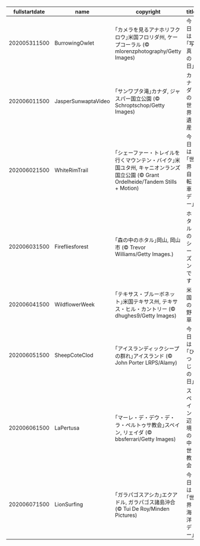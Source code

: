 |fullstartdate|name|copyright|title|image|
|--|--|--|--|--|
202005311500|BurrowingOwlet|｢カメラを見るアナホリフクロウ｣米国フロリダ州, ケープコーラル (© mlorenzphotography/Getty Images)|今日は｢写真の日｣|![](/ja-JP/2020/06/202005311500BurrowingOwlet.jpg)|
202006011500|JasperSunwaptaVideo|｢サンワプタ滝｣カナダ, ジャスパー国立公園 (© Schroptschop/Getty Images)|カナダの世界遺産|![](/ja-JP/2020/06/202006011500JasperSunwaptaVideo.jpg)|
202006021500|WhiteRimTrail|｢シェーファー・トレイルを行くマウンテン・バイク｣米国ユタ州, キャニオンランズ国立公園 (© Grant Ordelheide/Tandem Stills + Motion)|今日は｢世界自転車デー｣|![](/ja-JP/2020/06/202006021500WhiteRimTrail.jpg)|
202006031500|Firefliesforest|｢森の中のホタル｣岡山, 岡山市 (© Trevor Williams/Getty Images.)|ホタルのシーズンです|![](/ja-JP/2020/06/202006031500Firefliesforest.jpg)|
202006041500|WildflowerWeek|｢テキサス・ブルーボネット｣米国テキサス州, テキサス・ヒル・カントリー (© dhughes9/Getty Images)|米国の野草|![](/ja-JP/2020/06/202006041500WildflowerWeek.jpg)|
202006051500|SheepCoteClod|｢アイスランディックシープの群れ｣アイスランド (© John Porter LRPS/Alamy)|今日は｢ひつじの日｣|![](/ja-JP/2020/06/202006051500SheepCoteClod.jpg)|
202006061500|LaPertusa|｢マーレ・デ・デウ・デ・ラ・ペルトゥサ教会｣スペイン, リェイダ (© bbsferrari/Getty Images)|スペイン辺境の中世教会|![](/ja-JP/2020/06/202006061500LaPertusa.jpg)|
202006071500|LionSurfing|｢ガラパゴスアシカ｣エクアドル, ガラパゴス諸島沖合 (© Tui De Roy/Minden Pictures)|今日は｢世界海洋デー｣|![](/ja-JP/2020/06/202006071500LionSurfing.jpg)|
